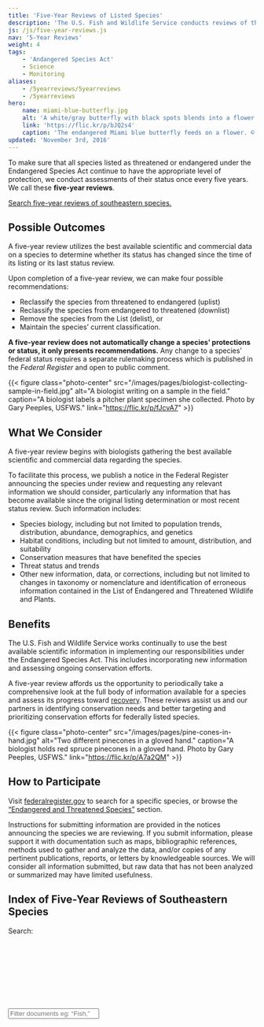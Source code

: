 ```yaml
---
title: 'Five-Year Reviews of Listed Species'
description: 'The U.S. Fish and Wildlife Service conducts reviews of the status of threatened and endangered species once every five years. Learn more and read the most current review of species found in the southeastern United States.'
js: /js/five-year-reviews.js
nav: '5-Year Reviews'
weight: 4
tags:
    - 'Andangered Species Act'
    - Science
    - Monitoring
aliases:
    - /5yearreviews/5yearreviews
    - /5yearreviews
hero:
    name: miami-blue-butterfly.jpg
    alt: 'A white/gray butterfly with black spots blends into a flower bloom of similar color and markings.'
    link: 'https://flic.kr/p/bJQ2s4'
    caption: 'The endangered Miami blue butterfly feeds on a flower. © Holly Salvato. Used with permission.'
updated: 'November 3rd, 2016'
---
```


To make sure that all species listed as threatened or endangered under the Endangered Species Act continue to have the appropriate level of protection, we conduct assessments of their status once every five years. We call these **five-year reviews**.

[Search five-year reviews of southeastern species.](#index-of-reviews-of-southeastern-species)

## Possible Outcomes

A five-year review utilizes the best available scientific and commercial data on a species to determine whether its status has changed since the time of its listing or its last status review.

Upon completion of a five-year review, we can make four possible recommendations:

 - Reclassify the species from threatened to endangered (uplist)
 - Reclassify the species from endangered to threatened (downlist)
 - Remove the species from the List (delist), or
 - Maintain the species’ current classification.

**A five-year review does not automatically change a species’ protections or status, it only presents recommendations.** Any change to a species’ federal status requires a separate rulemaking process which is published in the *Federal Register* and open to public comment.

{{< figure class="photo-center" src="/images/pages/biologist-collecting-sample-in-field.jpg" alt="A biologist writing on a sample in the field." caption="A biologist labels a pitcher plant specimen she collected. Photo by Gary Peeples, USFWS." link="https://flic.kr/p/fJcvA7" >}}

## What We Consider

A five-year review begins with biologists gathering the best available scientific and commercial data regarding the species.

To facilitate this process, we publish a notice in the Federal Register announcing the species under review and requesting any relevant information we should consider, particularly any information that has become available since the original listing determination or most recent status review. Such information includes:

 - Species biology, including but not limited to population trends, distribution, abundance, demographics, and genetics
 - Habitat conditions, including but not limited to amount, distribution, and suitability
 - Conservation measures that have benefited the species
 - Threat status and trends
 - Other new information, data, or corrections, including but not limited to changes in taxonomy or nomenclature and identification of erroneous information contained in the List of Endangered and Threatened Wildlife and Plants.

## Benefits
The U.S. Fish and Wildlife Service works continually to use the best available scientific information in implementing our responsibilities under the Endangered Species Act. This includes incorporating new information and assessing ongoing conservation efforts.

A five-year review affords us the opportunity to periodically take a comprehensive look at the full body of information available for a species and assess its progress toward [recovery](/endangered-species-act/recovery). These reviews assist us and our partners in identifying conservation needs and better targeting and prioritizing conservation efforts for federally listed species.

{{< figure class="photo-center" src="/images/pages/pine-cones-in-hand.jpg" alt="Two different pinecones in a gloved hand." caption="A biologist holds red spruce pinecones in a gloved hand. Photo by Gary Peeples, USFWS." link="https://flic.kr/p/A7a2QM" >}}

## How to Participate
Visit [federalregister.gov](https://www.federalregister.gov/) to search for a specific species, or browse the [“Endangered and Threatened Species”](https://www.federalregister.gov/endangered-threatened-species) section.

Instructions for submitting information are provided in the notices announcing the species we are reviewing. If you submit information, please support it with documentation such as maps, bibliographic references, methods used to gather and analyze the data, and/or copies of any pertinent publications, reports, or letters by knowledgeable sources. We will consider all information submitted, but raw data that has not been analyzed or summarized may have limited usefulness.

## Index of Five-Year Reviews of Southeastern Species

<label for="review-search">Search:</label>
<div class="search-group">
  <input type="search" class="five-year-review-search" placeholder="Filter documents eg: &ldquo;Fish,&rdquo; &ldquo;Endangered,&rdquo; etc." id="review-search">
  <svg class="search-icon">
    <use xlink:href="#search"></use>
  </svg>
</div>
<ul class="five-year-review-list"></ul>
